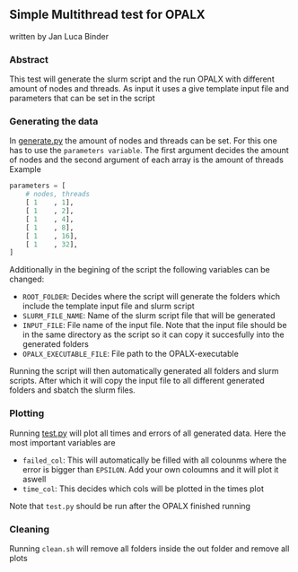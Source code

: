 ## Simple Multithread test for OPALX
written by Jan Luca Binder

### Abstract
This test will generate the slurm script and the run OPALX with different amount of nodes and threads. As input it uses a give template input file and parameters that can be set in the script

### Generating the data
In [generate.py](generate.py) the amount of nodes and threads can be set. For this one has to use the `parameters variable`. The first argument decides the amount of nodes and the second argument of each array is the amount of threads
Example
```python
parameters = [
    # nodes, threads
    [ 1    , 1],
    [ 1    , 2],
    [ 1    , 4],
    [ 1    , 8],
    [ 1    , 16],
    [ 1    , 32],
]
```

Additionally in the begining of the script the following variables can be changed:
- `ROOT_FOLDER`: Decides where the script will generate the folders which include the template input file and slurm script
- `SLURM_FILE_NAME`: Name of the slurm script file that will be generated
- `INPUT_FILE`: File name of the input file. Note that the input file should be in the same directory as the script so it can copy it succesfully into the generated folders
- `OPALX_EXECUTABLE_FILE`: File path to the OPALX-executable


Running the script will then automatically generated all folders and slurm scripts. After which it will copy the input file to all different generated folders and sbatch the slurm files.

### Plotting
Running [test.py](test.py) will plot all times and errors of all generated data. Here the most important variables are
- `failed_col`: This will automatically be filled with all colounms where the error is bigger than `EPSILON`. Add your own coloumns and it will plot it aswell
- `time_col`: This decides which cols will be plotted in the times plot

Note that `test.py` should be run after the OPALX finished running

### Cleaning
Running `clean.sh` will remove all folders inside the out folder and remove all plots